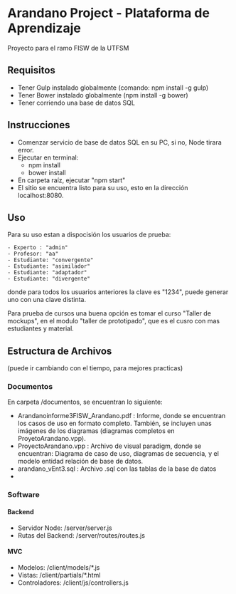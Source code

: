 # Arandano Project - Plataforma de Aprendizaje

Proyecto para el ramo FISW de la UTFSM

## Requisitos
- Tener Gulp instalado globalmente (comando: npm install -g gulp)
- Tener Bower instalado globalmente (npm install -g bower)
- Tener corriendo una base de datos SQL

## Instrucciones
- Comenzar servicio de base de datos SQL en su PC, si no, Node tirara error.
- Ejecutar en terminal:
    - npm install
    - bower install
- En carpeta raíz, ejecutar "npm start"
- El sitio se encuentra listo para su uso, esto en la dirección localhost:8080.

## Uso
Para su uso estan a dispocisión los usuarios de prueba:  

    - Experto : "admin" 
    - Profesor: "aa"
    - Estudiante: "convergente"
    - Estudiante: "asimilador"
    - Estudiante: "adaptador"
    - Estudiante: "divergente"

donde para todos los usuarios anteriores la clave es "1234", puede generar uno con una clave distinta.

Para prueba de cursos una buena opción es tomar el curso "Taller de mockups", en el modulo "taller de prototipado", que es el cusro con mas estudiantes y material.

## Estructura de Archivos
(puede ir cambiando con el tiempo, para mejores practicas)

### Documentos

En carpeta /documentos, se encuentran lo siguiente:
* Arandanoinforme3FISW_Arandano.pdf : Informe, donde se encuentran los casos de uso en formato completo. También, se incluyen unas imágenes de los diagramas (diagramas completos en ProyetoArandano.vpp).
* ProyectoArandano.vpp : Archivo de visual paradigm, donde se encuentran: Diagrama de caso de uso, diagramas de secuencia, y el modelo entidad relación de base de datos.
* arandano_vEnt3.sql : Archivo .sql con las tablas de la base de datos
*

### Software

#### Backend
* Servidor Node: /server/server.js
* Rutas del Backend: /server/routes/routes.js

#### MVC

* Modelos: /client/models/*.js
* Vistas: /client/partials/*.html
* Controladores: /client/js/controllers.js
